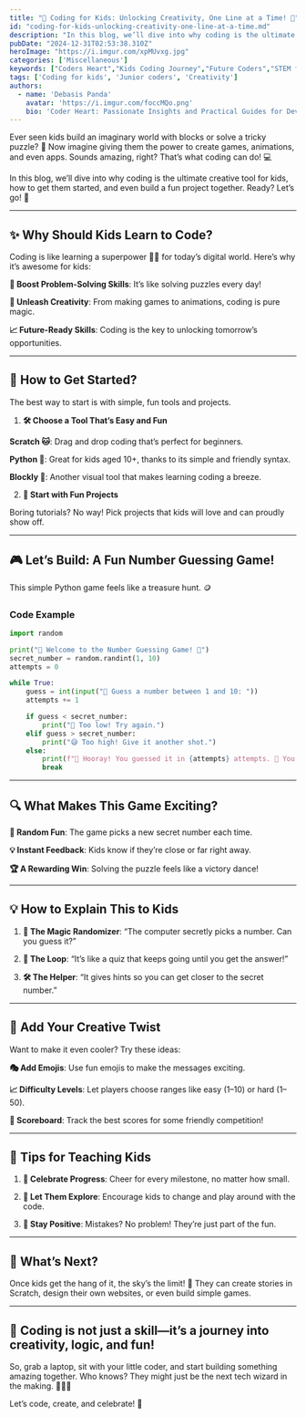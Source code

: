 ```yaml
---
title: "👾 Coding for Kids: Unlocking Creativity, One Line at a Time! 🎉"
id: "coding-for-kids-unlocking-creativity-one-line-at-a-time.md"
description: "In this blog, we’ll dive into why coding is the ultimate creative tool for kids, how to get them started, and even build a fun project together. Ready? Let’s go!"
pubDate: "2024-12-31T02:53:38.310Z"
heroImage: "https://i.imgur.com/xpMUvxg.jpg"
categories: ['Miscellaneous']
keywords: ["Coders Heart","Kids Coding Journey","Future Coders","STEM for Kids","Coding Made Fun","Tech for Kids","Programming Basics","Learn to Code Young","Creative Coding Projects","Coding Education","Kids Coding Games","Coding for Beginners","Interactive Coding Lessons","Young Programmers","Tech Literacy for Kids","Junior Coders"]
tags: ['Coding for kids', 'Junior coders', 'Creativity']
authors:
  - name: 'Debasis Panda'
    avatar: 'https://i.imgur.com/foccMQo.png'
    bio: 'Coder Heart: Passionate Insights and Practical Guides for Developers'
---
```


Ever seen kids build an imaginary world with blocks or solve a tricky puzzle? 🧩 Now imagine giving them the power to create games, animations, and even apps. Sounds amazing, right? That’s what coding can do! 💻

In this blog, we’ll dive into why coding is the ultimate creative tool for kids, how to get them started, and even build a fun project together. Ready? Let’s go! 🚀

---

## ✨ Why Should Kids Learn to Code?

Coding is like learning a superpower 🦸‍♂️ for today’s digital world. Here’s why it’s awesome for kids:

**🧠 Boost Problem-Solving Skills**: It’s like solving puzzles every day!

**🎨 Unleash Creativity**: From making games to animations, coding is pure magic.

**📈 Future-Ready Skills**: Coding is the key to unlocking tomorrow’s opportunities.

---

## 🌟 How to Get Started?

The best way to start is with simple, fun tools and projects.

1. **🛠 Choose a Tool That’s Easy and Fun**

**Scratch 🐱**: Drag and drop coding that’s perfect for beginners.

**Python 🐍**: Great for kids aged 10+, thanks to its simple and friendly syntax.

**Blockly 🔲**: Another visual tool that makes learning coding a breeze.

2. **🎯 Start with Fun Projects**

Boring tutorials? No way! Pick projects that kids will love and can proudly show off.

---

## 🎮 Let’s Build: A Fun Number Guessing Game!

This simple Python game feels like a treasure hunt. 🪙

### **Code Example**
```python
import random

print("🎉 Welcome to the Number Guessing Game! 🎲")
secret_number = random.randint(1, 10)
attempts = 0

while True:
    guess = int(input("🤔 Guess a number between 1 and 10: "))
    attempts += 1

    if guess < secret_number:
        print("🙁 Too low! Try again.")
    elif guess > secret_number:
        print("😅 Too high! Give it another shot.")
    else:
        print(f"🎉 Hooray! You guessed it in {attempts} attempts. 🎊 You're amazing!")
        break
```
---

## 🔍 What Makes This Game Exciting?

**🎲 Random Fun**: The game picks a new secret number each time.

**💡 Instant Feedback**: Kids know if they’re close or far right away.

**🏆 A Rewarding Win**: Solving the puzzle feels like a victory dance!

---

## 💡 How to Explain This to Kids

1. **🎩 The Magic Randomizer**: “The computer secretly picks a number. Can you guess it?”

2. **🔄 The Loop**: “It’s like a quiz that keeps going until you get the answer!”

3. **🛠 The Helper**: “It gives hints so you can get closer to the secret number.”

---

## 🚀 Add Your Creative Twist

Want to make it even cooler? Try these ideas:

**🎭 Add Emojis**: Use fun emojis to make the messages exciting.

**📈 Difficulty Levels**: Let players choose ranges like easy (1–10) or hard (1–50).

**🏅 Scoreboard**: Track the best scores for some friendly competition!

---

## 🎉 Tips for Teaching Kids

1. **🎈 Celebrate Progress**: Cheer for every milestone, no matter how small.

2. **🌈 Let Them Explore**: Encourage kids to change and play around with the code.

3. **💪 Stay Positive**: Mistakes? No problem! They’re just part of the fun.

---

## 🌟 What’s Next?

Once kids get the hang of it, the sky’s the limit! 🚀 They can create stories in Scratch, design their own websites, or even build simple games.

---

## 👾 Coding is not just a skill—it’s a journey into creativity, logic, and fun!

So, grab a laptop, sit with your little coder, and start building something amazing together. Who knows? They might just be the next tech wizard in the making. 🧙‍♀️✨

Let’s code, create, and celebrate! 🎊